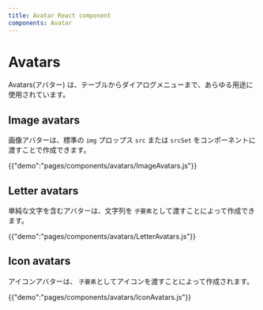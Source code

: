 ```yaml
---
title: Avatar React component
components: Avatar
---
```


# Avatars

<p class="description">Avatars(アバター) は、テーブルからダイアログメニューまで、あらゆる用途に使用されています。</p>

## Image avatars

画像アバターは、標準の `img` プロップス `src` または `srcSet` をコンポーネントに渡すことで作成できます。

{{"demo":"pages/components/avatars/ImageAvatars.js"}}

## Letter avatars

単純な文字を含むアバターは、文字列を `子要素`として渡すことによって作成できます。

{{"demo":"pages/components/avatars/LetterAvatars.js"}}

## Icon avatars

アイコンアバターは、 `子要素`としてアイコンを渡すことによって作成されます。

{{"demo":"pages/components/avatars/IconAvatars.js"}}
